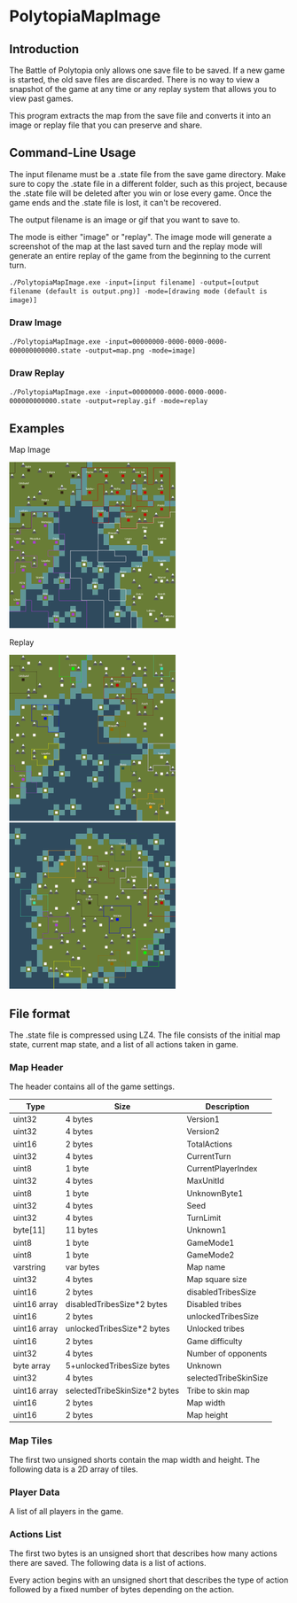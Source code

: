 # PolytopiaMapImage

## Introduction

The Battle of Polytopia only allows one save file to be saved. If a new game is started, the old save files are discarded. There is no way to view a snapshot of the game at any time or any replay system that allows you to view past games.

This program extracts the map from the save file and converts it into an image or replay file that you can preserve and share.

## Command-Line Usage

The input filename must be a .state file from the save game directory. Make sure to copy the .state file in a different folder, such as this project, because the .state file will be deleted after you win or lose every game. Once the game ends and the .state file is lost, it can't be recovered.

The output filename is an image or gif that you want to save to.

The mode is either "image" or "replay". The image mode will generate a screenshot of the map at the last saved turn and the replay mode will generate an entire replay of the game from the beginning to the current turn.

```
./PolytopiaMapImage.exe -input=[input filename] -output=[output filename (default is output.png)] -mode=[drawing mode (default is image)]
```

### Draw Image

```
./PolytopiaMapImage.exe -input=00000000-0000-0000-0000-000000000000.state -output=map.png -mode=image]
```

### Draw Replay

```
./PolytopiaMapImage.exe -input=00000000-0000-0000-0000-000000000000.state -output=replay.gif -mode=replay
```

## Examples

Map Image
<div style="display:inline-block;">
<img src="https://raw.githubusercontent.com/samuelyuan/PolytopiaMapImage/master/examples/map.png" alt="map" width="300" height="300" />
</div>

Replay
<div style="display:inline-block;">
<img src="https://raw.githubusercontent.com/samuelyuan/PolytopiaMapImage/master/examples/replay.gif" alt="replay" width="300" height="300" />
<img src="https://raw.githubusercontent.com/samuelyuan/PolytopiaMapImage/master/examples/pangea.gif" alt="pangea" width="300" height="300" />
</div>

## File format

The .state file is compressed using LZ4. The file consists of the initial map state, current map state, and a list of all actions taken in game.

### Map Header

The header contains all of the game settings.

| Type | Size | Description |
| ---- | ---- | ----------- |
| uint32 | 4 bytes | Version1 |
| uint32 | 4 bytes | Version2 |
| uint16 | 2 bytes | TotalActions |
| uint32 | 4 bytes | CurrentTurn |
| uint8 | 1 byte | CurrentPlayerIndex |
| uint32 | 4 bytes | MaxUnitId |
| uint8 | 1 byte | UnknownByte1 |
| uint32 | 4 bytes | Seed |
| uint32 | 4 bytes | TurnLimit |
| byte[11] | 11 bytes | Unknown1 |
| uint8 | 1 byte | GameMode1 |
| uint8 | 1 byte | GameMode2 |
| varstring | var bytes | Map name |
| uint32 | 4 bytes | Map square size |
| uint16 | 2 bytes | disabledTribesSize |
| uint16 array | disabledTribesSize*2 bytes | Disabled tribes |
| uint16 | 2 bytes | unlockedTribesSize |
| uint16 array | unlockedTribesSize*2 bytes | Unlocked tribes |
| uint16 | 2 bytes | Game difficulty |
| uint32 | 4 bytes | Number of opponents |
| byte array | 5+unlockedTribesSize bytes | Unknown |
| uint32 | 4 bytes | selectedTribeSkinSize |
| uint16 array | selectedTribeSkinSize*2 bytes | Tribe to skin map |
| uint16 | 2 bytes | Map width |
| uint16 | 2 bytes | Map height |

### Map Tiles

The first two unsigned shorts contain the map width and height. The following data is a 2D array of tiles.

### Player Data

A list of all players in the game.

### Actions List

The first two bytes is an unsigned short that describes how many actions there are saved. The following data is a list of actions.

Every action begins with an unsigned short that describes the type of action followed by a fixed number of bytes depending on the action.
